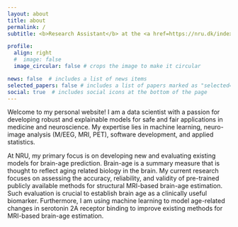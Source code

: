 ```yaml
---
layout: about
title: about
permalink: /
subtitle: <b>Research Assistant</b> at the <a href=https://nru.dk/index.php>Neruobiology Research Unit</a>

profile:
  align: right
  #  image: false
  image_circular: false # crops the image to make it circular

news: false  # includes a list of news items
selected_papers: false # includes a list of papers marked as "selected={true}"
social: true  # includes social icons at the bottom of the page
---
```


Welcome to my personal website! I am a data scientist with a passion for developing robust and explainable models for safe and fair applications in medicine and neuroscience. My expertise lies in machine learning, neuro-image analysis (M/EEG, MRI, PET), software development, and applied statistics.

At NRU, my primary focus is on developing new and evaluating existing models for brain-age prediction. Brain-age is a summary measure that is thought to reflect aging related biology in the brain. My current research focuses on assessing the accuracy, reliability, and validity of pre-trained publicly available methods for structural MRI-based brain-age estimation. Such evaluation is crucial to establish brain age as a clinically useful biomarker. Furthermore, I am using machine learning to model age-related changes in serotonin 2A receptor binding to improve existing methods for MRI-based brain-age estimation.
